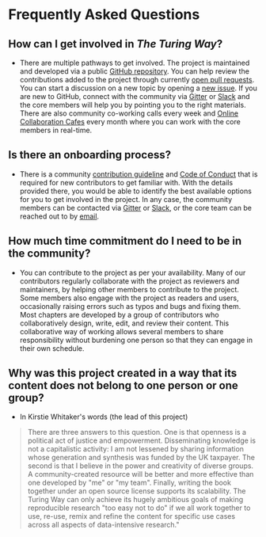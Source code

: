 # Frequently Asked Questions

## How can I get involved in _The Turing Way_?
- There are multiple pathways to get involved.
The project is maintained and developed via a public [GitHub repository](https://github.com/alan-turing-institute/the-turing-way).
You can help review the contributions added to the project through currently [open pull requests](https://github.com/alan-turing-institute/the-turing-way/pulls).
You can start a discussion on a new topic by opening a [new issue](https://github.com/alan-turing-institute/the-turing-way/issues/new/choose).
If you are new to GitHub, connect with the community via [Gitter](https://gitter.im/alan-turing-institute/the-turing-way) or [Slack](https://tinyurl.com/jointuringwayslack) and the core members will help you by pointing you to the right materials.
There are also community co-working calls every week and [Online Collaboration Cafes](https://github.com/alan-turing-institute/the-turing-way/blob/master/project_management/online-collaboration-cafe.md) every month where you can work with the core members in real-time.

## Is there an onboarding process?
- There is a community [contribution guideline](https://github.com/alan-turing-institute/the-turing-way/blob/master/CONTRIBUTING.md) and [Code of Conduct](https://github.com/alan-turing-institute/the-turing-way/blob/master/CODE_OF_CONDUCT.md) that is required for new contributors to get familiar with.
With the details provided there, you would be able to identify the best available options for you to get involved in the project.
In any case, the community members can be contacted via [Gitter](https://gitter.im/alan-turing-institute/the-turing-way) or [Slack](https://tinyurl.com/jointuringwayslack), or the core team can be reached out to by [email](mailto:theturingway@gmail.com).

## How much time commitment do I need to be in the community?
- You can contribute to the project as per your availability.
Many of our contributors regularly collaborate with the project as reviewers and maintainers, by helping other members to contribute to the project.
Some members also engage with the project as readers and users, occasionally raising errors such as typos and bugs and fixing them.
Most chapters are developed by a group of contributors who collaboratively design, write, edit, and review their content.
This collaborative way of working allows several members to share responsibility without burdening one person so that they can engage in their own schedule.

## Why was this project created in a way that its content does not belong to one person or one group?
- In Kirstie Whitaker's words (the lead of this project)
> There are three answers to this question. One is that openness is a political act of justice and empowerment. 
> Disseminating knowledge is not a capitalistic activity: I am not lessened by sharing information whose generation and synthesis was funded by the UK taxpayer. 
> The second is that I believe in the power and creativity of diverse groups. 
> A community-created resource will be better and more effective than one developed by "me" or "my team". 
> Finally, writing the book together under an open source license supports its scalability. 
> The Turing Way can only achieve its hugely ambitious goals of making reproducible research "too easy not to do" if we all work together to use, re-use, remix and refine the content for specific use cases across all aspects of data-intensive research."

